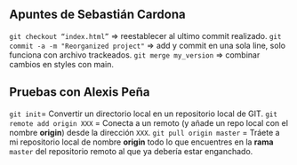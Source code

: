 ## Apuntes de Sebastián Cardona

`git checkout “index.html”` => reestablecer al ultimo commit realizado.
`git commit -a -m "Reorganized project"` => add y commit en una sola line, solo funciona con archivo trackeados.
`git merge my_version` => combinar cambios en styles con main.

## Pruebas con Alexis Peña

`git init`= Convertir un directorio local en un repositorio local de GIT.
`git remote add origin XXX` = Conecta a un remoto (y añade un repo local con el nombre **origin**) desde la dirección `XXX`.
`git pull origin master` = Tráete a mi repositorio local de nombre **origin** todo lo que encuentres en la **rama** `master` del repositorio remoto al que ya debería estar enganchado.
